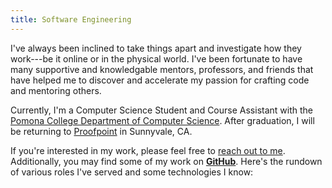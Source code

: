 ```yaml
---
title: Software Engineering
---
```


I've always been inclined to take things apart and investigate how they work---be
it online or in the physical world. I've been fortunate to have many supportive
and knowledgable mentors, professors, and friends that have helped me to discover
and accelerate my passion for crafting code and mentoring others.

Currently, I'm a Computer Science Student and Course Assistant with the
[Pomona College Department of Computer Science][1]. After graduation, I will be
returning to [Proofpoint][2] in Sunnyvale, CA.

If you're interested in my work, please feel free to [reach out to
me](/contact/). Additionally, you may find some of my work on [__GitHub__][3].
Here's the rundown of various roles I've served and some technologies I know:

[1]: https://www.pomona.edu/academics/departments/computer-science/
[2]: https://www.proofpoint.com/
[3]: https://github.com/rwoll/
